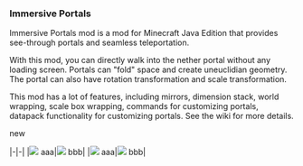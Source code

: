 ### Immersive Portals

Immersive Portals mod is a mod for Minecraft Java Edition that provides see-through portals and seamless teleportation.

With this mod, you can directly walk into the nether portal without any loading screen. Portals can "fold" space and create uneuclidian geometry. The portal can also have rotation transformation and scale transformation.

This mod has a lot of features, including mirrors, dimension stack, world wrapping, scale box wrapping, commands for customizing portals, datapack functionality for customizing portals. See the wiki for more details.

new

|-|-|
|![](https://camo.githubusercontent.com/99445f43cd8686a9dc5dd349b1178b35afe77e33d9e7ea5885daabcbffaf2aa4/68747470733a2f2f692e6962622e636f2f33523833376b6a2f323032302d30372d31332d32312d33382d32352e706e67) aaa|![](https://camo.githubusercontent.com/99445f43cd8686a9dc5dd349b1178b35afe77e33d9e7ea5885daabcbffaf2aa4/68747470733a2f2f692e6962622e636f2f33523833376b6a2f323032302d30372d31332d32312d33382d32352e706e67) bbb|
|![](https://camo.githubusercontent.com/99445f43cd8686a9dc5dd349b1178b35afe77e33d9e7ea5885daabcbffaf2aa4/68747470733a2f2f692e6962622e636f2f33523833376b6a2f323032302d30372d31332d32312d33382d32352e706e67) aaa|![](https://camo.githubusercontent.com/99445f43cd8686a9dc5dd349b1178b35afe77e33d9e7ea5885daabcbffaf2aa4/68747470733a2f2f692e6962622e636f2f33523833376b6a2f323032302d30372d31332d32312d33382d32352e706e67) bbb|